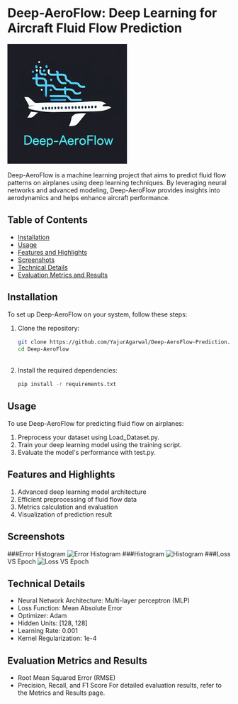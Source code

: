 # Deep-AeroFlow: Deep Learning for Aircraft Fluid Flow Prediction

![Deep-AeroFlow Logo](Images/deepaeroflow_logo.png)

Deep-AeroFlow is a machine learning project that aims to predict fluid flow patterns on airplanes using deep learning techniques. By leveraging neural networks and advanced modeling, Deep-AeroFlow provides insights into aerodynamics and helps enhance aircraft performance.

## Table of Contents

- [Installation](#installation)
- [Usage](#usage)
- [Features and Highlights](#features-and-highlights)
- [Screenshots](#screenshots)
- [Technical Details](#technical-details)
- [Evaluation Metrics and Results](#evaluation-metrics-and-results)

## Installation

To set up Deep-AeroFlow on your system, follow these steps:

1. Clone the repository:
   ```sh
   git clone https://github.com/YajurAgarwal/Deep-AeroFlow-Prediction.git
   cd Deep-AeroFlow
  
2. Install the required dependencies:
   ```sh
   pip install -r requirements.txt

## Usage
To use Deep-AeroFlow for predicting fluid flow on airplanes:

1. Preprocess your dataset using Load_Dataset.py.
2. Train your deep learning model using the training script.
3. Evaluate the model's performance with test.py.

   
## Features and Highlights
1. Advanced deep learning model architecture
2. Efficient preprocessing of fluid flow data
3. Metrics calculation and evaluation
4. Visualization of prediction result

## Screenshots
###Error Histogram
![Error Histogram](Output/error_histogram.png )
###Histogram
![Histogram](Output/histogram.png)
###Loss VS Epoch
![Loss VS Epoch](Output/loss_vs_epoch.png)

## Technical Details
- Neural Network Architecture: Multi-layer perceptron (MLP)
- Loss Function: Mean Absolute Error
- Optimizer: Adam
- Hidden Units: [128, 128]
- Learning Rate: 0.001
- Kernel Regularization: 1e-4

## Evaluation Metrics and Results
- Root Mean Squared Error (RMSE)
- Precision, Recall, and F1 Score
For detailed evaluation results, refer to the Metrics and Results page.
